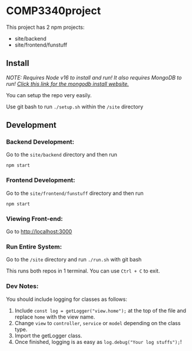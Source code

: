 # COMP3340project

This project has 2 npm projects:
- site/backend
- site/frontend/funstuff

## Install
*NOTE: Requires Node v16 to install and run!*
*It also requires MongoDB to run! [Click this link for the mongodb install website.](https://www.mongodb.com/docs/manual/administration/install-community/)*

You can setup the repo very easily.

Use git bash to run `./setup.sh` within the `/site` directory

## Development
### Backend Development:
Go to the `site/backend` directory and then run

`npm start`

### Frontend Development:
Go to the `site/frontend/funstuff` directory and then run

`npm start`

### Viewing Front-end:
Go to [http://localhost:3000](http://localhost:3000)

### **Run Entire System:**
Go to the `/site` directory and run `./run.sh` with git bash

This runs both repos in 1 terminal. You can use `Ctrl + C` to exit.

### Dev Notes:
You should include logging for classes as follows:
1. Include `const log = getLogger("view.home");` at the top of the file and replace `home` with the view name. 
1. Change `view` to `controller`, `service` or `model` depending on the class type.
1. Import the getLogger class. 
1. Once finished, logging is as easy as `log.debug("Your log stuffs");`!